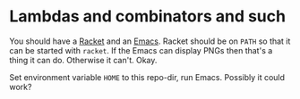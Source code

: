 # Lambdas and combinators and such

You should have a [Racket](https://racket-lang.org/) and an [Emacs](https://www.gnu.org/software/emacs/). Racket should be on `PATH` so that it can be started with `racket`. If the Emacs can display PNGs then that's a thing it can do. Otherwise it can't. Okay.

Set environment variable `HOME` to this repo-dir, run Emacs. Possibly it could work?
